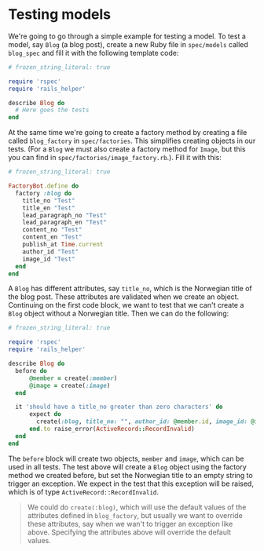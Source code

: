 # Testing models

We're going to go through a simple example for testing a model. To test a model, say `Blog` (a blog post), create a new Ruby file in `spec/models` called `blog_spec` and fill it with the following template code:

```ruby
# frozen_string_literal: true

require 'rspec'
require 'rails_helper'

describe Blog do
  # Here goes the tests
end
```

At the same time we're going to create a factory method by creating a file called `blog_factory` in `spec/factories`. This simplifies creating objects in our tests. (For a `Blog` we must also create a factory method for `Image`, but this you can find in `spec/factories/image_factory.rb`.). Fill it with this:

```ruby
# frozen_string_literal: true

FactoryBot.define do
  factory :blog do
    title_no "Test"
    title_en "Test"
    lead_paragraph_no "Test"
    lead_paragraph_en "Test"
    content_no "Test"
    content_en "Test"
    publish_at Time.current
    author_id "Test"
    image_id "Test"
  end
end
```

A `Blog` has different attributes, say `title_no`, which is the Norwegian title of the blog post. These attributes are validated when we create an object. Continuing on the first code block, we want to test that we can't create a `Blog` object without a Norwegian title. Then we can do the following:

```ruby
# frozen_string_literal: true

require 'rspec'
require 'rails_helper'

describe Blog do
  before do
      @member = create(:member)
      @image = create(:image)
  end

  it 'should have a title_no greater than zero characters' do
      expect do
        create(:blog, title_no: "", author_id: @member.id, image_id: @image.id)
      end.to raise_error(ActiveRecord::RecordInvalid)
  end
end
```

The `before` block will create two objects, `member` and `image`, which can be used in all tests. The test above will create a `Blog` object using the factory method we created before, but set the Norwegian title to an empty string to trigger an exception. We expect in the test that this exception will be raised, which is of type `ActiveRecord::RecordInvalid`.

> We could do `create(:blog)`, which will use the default values of the attributes defined in `blog_factory`, but usually we want to override these attributes, say when we wan't to trigger an exception like above. Specifying the attributes above will override the default values.